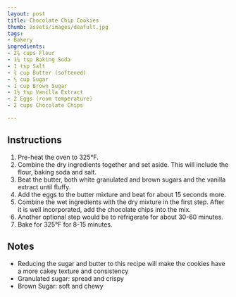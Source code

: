 ```yaml
---
layout: post
title: Chocolate Chip Cookies
thumb: assets/images/deafult.jpg
tags:
- Bakery
ingredients:
- 2¾ cups Flour
- 1¼ tsp Baking Soda
- 1 tsp Salt
- ¾ cup Butter (softened)
- ⅔ cup Sugar
- 1 cup Brown Sugar
- 1½ tsp Vanilla Extract
- 2 Eggs (room temperature)
- 2 cups Chocolate Chips

---
```


## Instructions
1. Pre-heat the oven to 325°F.
2. Combine the dry ingredients together and set aside. This will include the flour, baking soda and salt.
3. Beat the butter, both white granulated and brown sugars and the vanilla extract until fluffy.
4. Add the eggs to the butter mixture and beat for about 15 seconds more.
5. Combine the wet ingredients with the dry mixture in the first step. After it is well incorporated, add the chocolate chips into the mix.
6. Another optional step would be to refrigerate for about 30-60 minutes.
7. Bake for 325°F for 8-15 minutes.

## Notes
- Reducing the sugar and butter to this recipe will make the cookies have a more cakey texture and consistency
- Granulated sugar: spread and crispy
- Brown Sugar: soft and chewy
